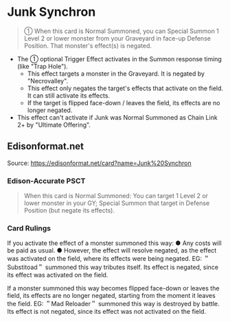 # Junk Synchron

> ① When this card is Normal Summoned, you can Special Summon 1 Level 2 or lower monster from your Graveyard in face-up Defense Position. That monster's effect(s) is negated.

*   The ① optional Trigger Effect activates in the Summon response timing (like "Trap Hole").
    *   This effect targets a monster in the Graveyard. It is negated by "Necrovalley".
    *   This effect only negates the target's effects that activate on the field. It can still activate its effects.
    *   If the target is flipped face-down / leaves the field, its effects are no longer negated.
*   This effect can't activate if Junk was Normal Summoned as Chain Link 2+ by "Ultimate Offering".

## Edisonformat.net

Source: https://edisonformat.net/card?name=Junk%20Synchron

### Edison-Accurate PSCT

> When this card is Normal Summoned: You can target 1 Level 2 or lower monster in your GY; Special Summon that target in Defense Position (but negate its effects).

### Card Rulings

If you activate the effect of a monster summoned this way:
● Any costs will be paid as usual.
● However, the effect will resolve negated, as the effect was activated on the field, where its effects were being negated.
EG: ＂Substitoad＂ summoned this way tributes itself. Its effect is negated, since its effect was activated on the field.

If a monster summoned this way becomes flipped face-down or leaves the field, its effects are no longer negated, starting from the moment it leaves the field.
EG: ＂Mad Reloader＂ summoned this way is destroyed by battle. Its effect is not negated, since its effect was not activated on the field.
            